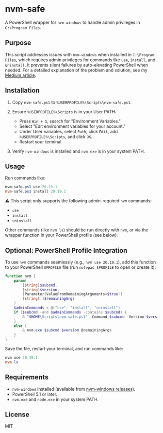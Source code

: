 # nvm-safe

A PowerShell wrapper for `nvm-windows` to handle admin privileges in `C:\Program Files`.

## Purpose

This script addresses issues with `nvm-windows` when installed in `C:\Program Files`, which requires admin privileges for commands like `use`, `install`, and `uninstall`. It prevents silent failures by auto-elevating PowerShell when needed. For a detailed explanation of the problem and solution, see my [Medium article](https://medium.com/@rustom.aburas/fixing-node-version-management-nvm-issues-on-windows-when-using-program-files).

## Installation

1. Copy `nvm-safe.ps1` to `%USERPROFILE%\Scripts\nvm-safe.ps1`.
2. Ensure `%USERPROFILE%\Scripts` is in your User PATH:

   * Press `Win + S`, search for "Environment Variables."
   * Select "Edit environment variables for your account."
   * Under User variables, select `Path`, click `Edit`, add `%USERPROFILE%\Scripts`, and click `OK`.
   * Restart your terminal.
3. Verify `nvm-windows` is installed and `nvm.exe` is in your system PATH.

## Usage

Run commands like:

```powershell
nvm-safe.ps1 use 20.19.1
nvm-safe.ps1 install 20.19.1
```

⚠️ This script only supports the following admin-required `nvm` commands:

* `use`
* `install`
* `uninstall`

Other commands (like `nvm ls`) should be run directly with `nvm`, or via the wrapper function in your PowerShell profile (see below).

## Optional: PowerShell Profile Integration

To use `nvm` commands seamlessly (e.g., `nvm use 20.19.1`), add this function to your PowerShell `$PROFILE` file (run `notepad $PROFILE` to open or create it):

```powershell
function nvm {
    param(
        [string]$subcmd,
        [string]$version,
        [Parameter(ValueFromRemainingArguments=$true)]
        [string[]]$remainingArgs
    )
    $adminCommands = @("use", "install", "uninstall")
    if ($subcmd -and $adminCommands -contains $subcmd) {
        & "$HOME\Scripts\nvm-safe.ps1" -Command $subcmd -Version $version
    }
    else {
        & nvm.exe $subcmd $version @remainingArgs
    }
}
```

Save the file, restart your terminal, and run commands like:

```powershell
nvm use 20.19.1
nvm ls
```

## Requirements

* `nvm-windows` installed (available from [nvm-windows releases](https://github.com/coreybutler/nvm-windows/releases)).
* PowerShell 5.1 or later.
* `nvm.exe` and `node.exe` in your system PATH.

## License

MIT
